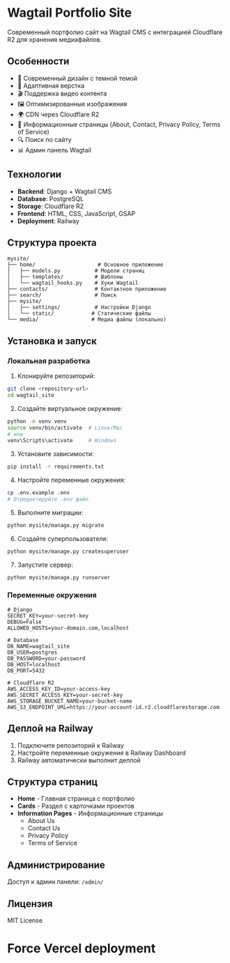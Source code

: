 # Wagtail Portfolio Site

Современный портфолио сайт на Wagtail CMS с интеграцией Cloudflare R2 для хранения медиафайлов.

## Особенности

- 🎨 Современный дизайн с темной темой
- 📱 Адаптивная верстка
- 🎬 Поддержка видео контента
- 🖼️ Оптимизированные изображения
- 🌍 CDN через Cloudflare R2
- 📄 Информационные страницы (About, Contact, Privacy Policy, Terms of Service)
- 🔍 Поиск по сайту
- 📊 Админ панель Wagtail

## Технологии

- **Backend**: Django + Wagtail CMS
- **Database**: PostgreSQL
- **Storage**: Cloudflare R2
- **Frontend**: HTML, CSS, JavaScript, GSAP
- **Deployment**: Railway

## Структура проекта

```
mysite/
├── home/                    # Основное приложение
│   ├── models.py           # Модели страниц
│   ├── templates/          # Шаблоны
│   └── wagtail_hooks.py    # Хуки Wagtail
├── contacts/               # Контактное приложение
├── search/                 # Поиск
├── mysite/
│   ├── settings/           # Настройки Django
│   └── static/            # Статические файлы
└── media/                 # Медиа файлы (локально)
```

## Установка и запуск

### Локальная разработка

1. Клонируйте репозиторий:
```bash
git clone <repository-url>
cd wagtail_site
```

2. Создайте виртуальное окружение:
```bash
python -m venv venv
source venv/bin/activate  # Linux/Mac
# или
venv\Scripts\activate     # Windows
```

3. Установите зависимости:
```bash
pip install -r requirements.txt
```

4. Настройте переменные окружения:
```bash
cp .env.example .env
# Отредактируйте .env файл
```

5. Выполните миграции:
```bash
python mysite/manage.py migrate
```

6. Создайте суперпользователя:
```bash
python mysite/manage.py createsuperuser
```

7. Запустите сервер:
```bash
python mysite/manage.py runserver
```

### Переменные окружения

```env
# Django
SECRET_KEY=your-secret-key
DEBUG=False
ALLOWED_HOSTS=your-domain.com,localhost

# Database
DB_NAME=wagtail_site
DB_USER=postgres
DB_PASSWORD=your-password
DB_HOST=localhost
DB_PORT=5432

# Cloudflare R2
AWS_ACCESS_KEY_ID=your-access-key
AWS_SECRET_ACCESS_KEY=your-secret-key
AWS_STORAGE_BUCKET_NAME=your-bucket-name
AWS_S3_ENDPOINT_URL=https://your-account-id.r2.cloudflarestorage.com
```

## Деплой на Railway

1. Подключите репозиторий к Railway
2. Настройте переменные окружения в Railway Dashboard
3. Railway автоматически выполнит деплой

## Структура страниц

- **Home** - Главная страница с портфолио
- **Cards** - Раздел с карточками проектов
- **Information Pages** - Информационные страницы
  - About Us
  - Contact Us
  - Privacy Policy
  - Terms of Service

## Администрирование

Доступ к админ панели: `/admin/`

## Лицензия

MIT License
# Force Vercel deployment
